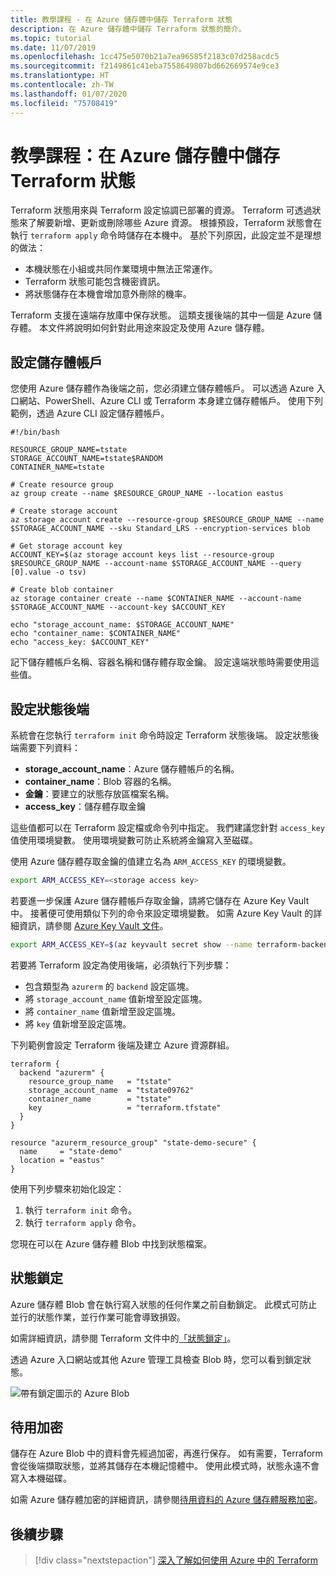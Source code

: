 ```yaml
---
title: 教學課程 - 在 Azure 儲存體中儲存 Terraform 狀態
description: 在 Azure 儲存體中儲存 Terraform 狀態的簡介。
ms.topic: tutorial
ms.date: 11/07/2019
ms.openlocfilehash: 1cc475e5070b21a7ea96585f2183c07d258acdc5
ms.sourcegitcommit: f2149861c41eba7558649807bd662669574e9ce3
ms.translationtype: HT
ms.contentlocale: zh-TW
ms.lasthandoff: 01/07/2020
ms.locfileid: "75708419"
---
```

# <a name="tutorial-store-terraform-state-in-azure-storage"></a>教學課程：在 Azure 儲存體中儲存 Terraform 狀態

Terraform 狀態用來與 Terraform 設定協調已部署的資源。 Terraform 可透過狀態來了解要新增、更新或刪除哪些 Azure 資源。 根據預設，Terraform 狀態會在執行 `terraform apply` 命令時儲存在本機中。 基於下列原因，此設定並不是理想的做法：

- 本機狀態在小組或共同作業環境中無法正常運作。
- Terraform 狀態可能包含機密資訊。
- 將狀態儲存在本機會增加意外刪除的機率。

Terraform 支援在遠端存放庫中保存狀態。 這類支援後端的其中一個是 Azure 儲存體。 本文件將說明如何針對此用途來設定及使用 Azure 儲存體。

## <a name="configure-storage-account"></a>設定儲存體帳戶

您使用 Azure 儲存體作為後端之前，您必須建立儲存體帳戶。 可以透過 Azure 入口網站、PowerShell、Azure CLI 或 Terraform 本身建立儲存體帳戶。 使用下列範例，透過 Azure CLI 設定儲存體帳戶。

```azurecli
#!/bin/bash

RESOURCE_GROUP_NAME=tstate
STORAGE_ACCOUNT_NAME=tstate$RANDOM
CONTAINER_NAME=tstate

# Create resource group
az group create --name $RESOURCE_GROUP_NAME --location eastus

# Create storage account
az storage account create --resource-group $RESOURCE_GROUP_NAME --name $STORAGE_ACCOUNT_NAME --sku Standard_LRS --encryption-services blob

# Get storage account key
ACCOUNT_KEY=$(az storage account keys list --resource-group $RESOURCE_GROUP_NAME --account-name $STORAGE_ACCOUNT_NAME --query [0].value -o tsv)

# Create blob container
az storage container create --name $CONTAINER_NAME --account-name $STORAGE_ACCOUNT_NAME --account-key $ACCOUNT_KEY

echo "storage_account_name: $STORAGE_ACCOUNT_NAME"
echo "container_name: $CONTAINER_NAME"
echo "access_key: $ACCOUNT_KEY"
```

記下儲存體帳戶名稱、容器名稱和儲存體存取金鑰。 設定遠端狀態時需要使用這些值。

## <a name="configure-state-back-end"></a>設定狀態後端

系統會在您執行 `terraform init` 命令時設定 Terraform 狀態後端。 設定狀態後端需要下列資料：

- **storage_account_name**：Azure 儲存體帳戶的名稱。
- **container_name**：Blob 容器的名稱。
- **金鑰**：要建立的狀態存放區檔案名稱。
- **access_key**：儲存體存取金鑰

這些值都可以在 Terraform 設定檔或命令列中指定。 我們建議您針對 `access_key` 值使用環境變數。 使用環境變數可防止系統將金鑰寫入至磁碟。

使用 Azure 儲存體存取金鑰的值建立名為 `ARM_ACCESS_KEY` 的環境變數。

```bash
export ARM_ACCESS_KEY=<storage access key>
```

若要進一步保護 Azure 儲存體帳戶存取金鑰，請將它儲存在 Azure Key Vault 中。 接著便可使用類似下列的命令來設定環境變數。 如需 Azure Key Vault 的詳細資訊，請參閱 [Azure Key Vault 文件](../key-vault/quick-create-cli.md)。

```bash
export ARM_ACCESS_KEY=$(az keyvault secret show --name terraform-backend-key --vault-name myKeyVault --query value -o tsv)
```

若要將 Terraform 設定為使用後端，必須執行下列步驟：
- 包含類型為 `azurerm` 的 `backend` 設定區塊。
- 將 `storage_account_name` 值新增至設定區塊。
- 將 `container_name` 值新增至設定區塊。
- 將 `key` 值新增至設定區塊。

下列範例會設定 Terraform 後端及建立 Azure 資源群組。

```hcl
terraform {
  backend "azurerm" {
    resource_group_name   = "tstate"
    storage_account_name  = "tstate09762"
    container_name        = "tstate"
    key                   = "terraform.tfstate"
  }
}

resource "azurerm_resource_group" "state-demo-secure" {
  name     = "state-demo"
  location = "eastus"
}
```

使用下列步驟來初始化設定：

1. 執行 `terraform init` 命令。
1. 執行 `terraform apply` 命令。

您現在可以在 Azure 儲存體 Blob 中找到狀態檔案。

## <a name="state-locking"></a>狀態鎖定

Azure 儲存體 Blob 會在執行寫入狀態的任何作業之前自動鎖定。 此模式可防止並行的狀態作業，並行作業可能會導致損毀。 

如需詳細資訊，請參閱 Terraform 文件中的[「狀態鎖定」](https://www.terraform.io/docs/state/locking.html)。

透過 Azure 入口網站或其他 Azure 管理工具檢查 Blob 時，您可以看到鎖定狀態。

![帶有鎖定圖示的 Azure Blob](media/terraform-backend/lock.png)

## <a name="encryption-at-rest"></a>待用加密

儲存在 Azure Blob 中的資料會先經過加密，再進行保存。 如有需要，Terraform 會從後端擷取狀態，並將其儲存在本機記憶體中。 使用此模式時，狀態永遠不會寫入本機磁碟。

如需 Azure 儲存體加密的詳細資訊，請參閱[待用資料的 Azure 儲存體服務加密](../storage/common/storage-service-encryption.md)。

## <a name="next-steps"></a>後續步驟

> [!div class="nextstepaction"] 
> [深入了解如何使用 Azure 中的 Terraform](/azure/terraform)
